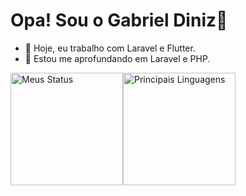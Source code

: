 # Opa! Sou o Gabriel Diniz👋
<!--
**gbdiniz/gbdiniz** is a ✨ _special_ ✨ repository because its `README.md` (this file) appears on your GitHub profile.

Here are some ideas to get you started:
- 👯 I’m looking to collaborate on ...
- 🤔 I’m looking for help with ...
- 💬 Ask me about ...
- 📫 How to reach me: ...
- 😄 Pronouns: ...
- ⚡ Fun fact: ...

-->
- 🔭 Hoje, eu trabalho com Laravel e Flutter.
- 🌱 Estou me aprofundando em Laravel e PHP.

<div style="display: flex; flex-direction: row;">
  <img height="180em" alt="Meus Status" src="https://github-readme-stats-git-master-gabriel-dinizs-projects-f58da7c5.vercel.app/api?username=gbdiniz"/>

  <img height="180em" alt="Principais Linguagens" src="https://github-readme-stats-git-master-gabriel-dinizs-projects-f58da7c5.vercel.app/api/top-langs/?username=gbdiniz&layout=compact"/>
</div>
